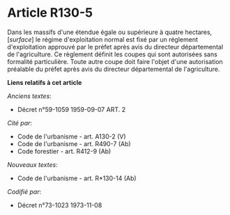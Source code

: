 # Article R130-5

Dans les massifs d'une étendue égale ou supérieure à quatre hectares, [*surface*] le régime d'exploitation normal est fixé
par un réglement d'exploitation approuvé par le préfet après avis du directeur départemental de l'agriculture. Ce règlement
définit les coupes qui sont autorisées sans formalité particulière. Toute autre coupe doit faire l'objet d'une autorisation
préalable du préfet après avis du directeur départemental de l'agriculture.

**Liens relatifs à cet article**

_Anciens textes_:

  - Décret n°59-1059 1959-09-07 ART. 2

_Cité par_:

  - Code de l'urbanisme - art. A130-2 (V)
  - Code de l'urbanisme - art. R490-7 (Ab)
  - Code forestier - art. R412-9 (Ab)

_Nouveaux textes_:

  - Code de l'urbanisme - art. R*130-14 (Ab)

_Codifié par_:

  - Décret n°73-1023 1973-11-08

